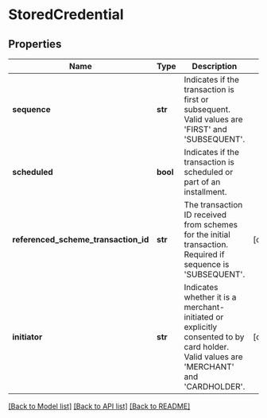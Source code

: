 # StoredCredential

## Properties
Name | Type | Description | Notes
------------ | ------------- | ------------- | -------------
**sequence** | **str** | Indicates if the transaction is first or subsequent. Valid values are &#39;FIRST&#39; and &#39;SUBSEQUENT&#39;. | 
**scheduled** | **bool** | Indicates if the transaction is scheduled or part of an installment. | 
**referenced_scheme_transaction_id** | **str** | The transaction ID received from schemes for the initial transaction. Required if sequence is &#39;SUBSEQUENT&#39;. | [optional] 
**initiator** | **str** | Indicates whether it is a merchant-initiated or explicitly consented to by card holder. Valid values are &#39;MERCHANT&#39; and &#39;CARDHOLDER&#39;. | [optional] 

[[Back to Model list]](../README.md#documentation-for-models) [[Back to API list]](../README.md#documentation-for-api-endpoints) [[Back to README]](../README.md)


